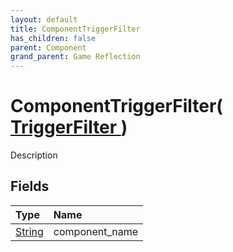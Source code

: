 ```yaml
---
layout: default
title: ComponentTriggerFilter
has_children: false
parent: Component
grand_parent: Game Reflection
---
```

# ComponentTriggerFilter( [ TriggerFilter ](/docs/game-reflection/components/trigger_filter) )
Description 

## Fields

| Type | Name |
|:-------------|:--------------|
| [String](/docs/game-reflection/components/string) | component_name |

